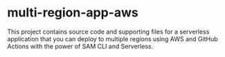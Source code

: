 # multi-region-app-aws

This project contains source code and supporting files for a serverless application that you can deploy to multiple regions using AWS and GitHub Actions with the power of SAM CLI and Serverless.

